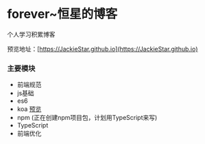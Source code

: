 # forever~恒星的博客
个人学习积累博客

预览地址：[https://JackieStar.github.io](https://JackieStar.github.io)

### 主要模块
- 前端规范
- js基础
- es6
- koa [预览]()
- npm (正在创建npm项目包，计划用TypeScript来写)
- TypeScript 
- 前端优化
